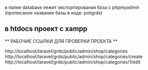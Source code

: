 в папке database лежит экспортированая база с phpmyadmin (прописаное название базы в коде: poligrds)

в htdocs проект с xampp
-----------------------------------------
** РАБОЧИЕ ССЫЛКИ ДЛЯ ПРОВЕРКИ ПРОЕКТА **

http://localhost/laravel/grds/public/admin/shop/categories
http://localhost/laravel/grds/public/admin/shop/categories/create
http://localhost/laravel/grds/public/admin/shop/categories/1/edit